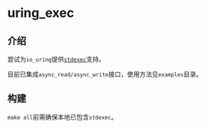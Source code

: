 # uring_exec

## 介绍

尝试为`io_uring`提供[`stdexec`](https://github.com/NVIDIA/stdexec)支持。

目前已集成`async_read/async_write`接口，使用方法见`examples`目录。

## 构建

`make all`前需确保本地已包含`stdexec`。
